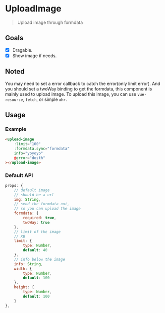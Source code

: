 # UploadImage

> Upload image through formdata

## Goals

 * [x] Dragable.
 * [x] Show image if needs.

## Noted

You may need to set a error callback to catch the error(only limit error).
And you should set a twoWay binding to get the formdata, this component is mainly used to upload image.
To upload this image, you can use `vue-resource`, `fetch`, or simple `xhr`.

## Usage

### Example

```html
<upload-image
    :limit="100"
    :formdata.sync="formdata"
    info="yoyoyo"
    @error="dosth"
></upload-image>
```
### Default API

```javascript
props: {
    // default image
    // should be a url
    img: String,
    // send the formdata out,
    // so you can upload the image
    formdata: {
        required: true,
        twoWay: true
    },
    // limit of the image
    // KB
    limit: {
        type: Number,
        default: 40
    },
    // info below the image
    info: String,
    width: {
        type: Number,
        default: 100
    },
    height: {
        type: Number,
        default: 100
    }
},
```
